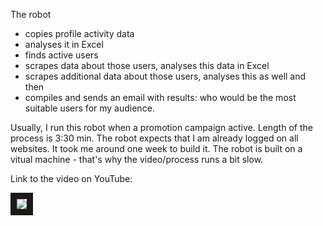 The robot
- copies profile activity data
- analyses it in Excel
- finds active users
- scrapes data about those users, analyses this data in Excel
- scrapes additional data about those users, analyses this as well and then
- compiles and sends an email with results: who would be the most suitable users for my audience.

Usually, I run this robot when a promotion campaign active.
Length of the process is 3:30 min.
The robot expects that I am already logged on all websites.
It took me around one week to build it. 
The robot is built on a vitual machine - that's why the video/process runs a bit slow.

Link to the video on YouTube:

<a href="https://youtu.be/397alquCe5w" target="_blank"><img src="https://i.ibb.co/KV6Cb6Y/mq1.jpg" border="10" /></a>
